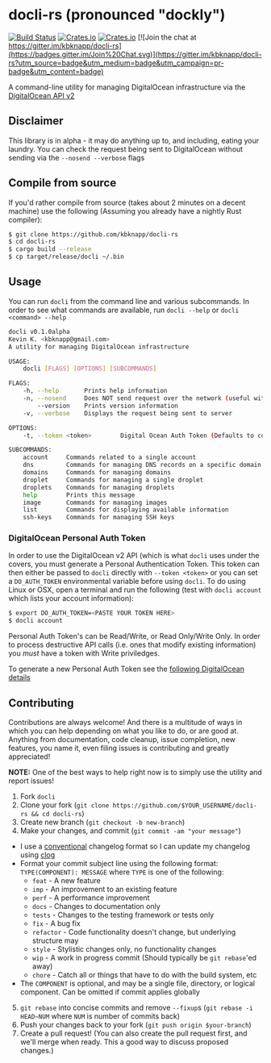 # docli-rs (pronounced "dockly")

[![Build Status](https://travis-ci.org/kbknapp/docli-rs.svg?branch=master)](https://travis-ci.org/kbknapp/docli-rs) [![Crates.io](https://img.shields.io/crates/v/docli.svg)]() [![Crates.io](https://img.shields.io/crates/l/docli.svg)]() [![Join the chat at https://gitter.im/kbknapp/docli-rs](https://badges.gitter.im/Join%20Chat.svg)](https://gitter.im/kbknapp/docli-rs?utm_source=badge&utm_medium=badge&utm_campaign=pr-badge&utm_content=badge)

A command-line utility for managing DigitalOcean infrastructure via the [DigitalOcean API v2](https://developers.digitalocean.com/documentation/) 

## Disclaimer
This library is in alpha - it may do anything up to, and including, eating your laundry. You can check the request being sent to DigitalOcean without sending via the `--nosend --verbose` flags

## Compile from source

If you'd rather compile from source (takes about 2 minutes on a decent machine) use the following (Assuming you already have a nightly Rust compiler):

```sh
$ git clone https://github.com/kbknapp/docli-rs
$ cd docli-rs
$ cargo build --release
$ cp target/release/docli ~/.bin
```

## Usage

You can run `docli` from the command line and various subcommands. In order to see what commands are available, run `docli --help` or `docli <command> --help`

```sh
docli v0.1.0alpha
Kevin K. <kbknapp@gmail.com>
A utility for managing DigitalOcean infrastructure

USAGE:
    docli [FLAGS] [OPTIONS] [SUBCOMMANDS]

FLAGS:
    -h, --help       Prints help information
    -n, --nosend     Does NOT send request over the network (useful with --verbose)
        --version    Prints version information
    -v, --verbose    Displays the request being sent to server

OPTIONS:
    -t, --token <token>        Digital Ocean Auth Token (Defaults to contents of DO_AUTH_TOKEN env var if omitted)

SUBCOMMANDS:
    account     Commands related to a single account
    dns         Commands for managing DNS records on a specific domain
    domains     Commands for managing domains
    droplet     Commands for managing a single droplet
    droplets    Commands for managing droplets
    help        Prints this message
    image       Commands for managing images
    list        Commands for displaying available information
    ssh-keys    Commands for managing SSH keys
```

### DigitalOcean Personal Auth Token

In order to use the DigitalOcean v2 API (which is what `docli` uses under the covers, you must generate a Personal Authentication Token. This token can then either be passed to `docli` directly with `--token <token>` or you can set a `DO_AUTH_TOKEN` environmental variable before using `docli`. To do using Linux or OSX, open a terminal and run the following (test with `docli account` which lists your account information):

```sh
$ export DO_AUTH_TOKEN=<PASTE YOUR TOKEN HERE>
$ docli account
```

Personal Auth Token's can be Read/Write, or Read Only/Write Only. In order to process destructive API calls (i.e. ones that modify existing information) you *must* have a token with Write priviledges.

To generate a new Personal Auth Token see the [following DigitalOcean details](https://developers.digitalocean.com/documentation/v2/#authentication)

## Contributing

Contributions are always welcome! And there is a multitude of ways in which you can help depending on what you like to do, or are good at. Anything from documentation, code cleanup, issue completion, new features, you name it, even filing issues is contributing and greatly appreciated!

**NOTE:** One of the best ways to help right now is to simply use the utility and report issues!

1. Fork `docli`
2. Clone your fork (`git clone https://github.com/$YOUR_USERNAME/docli-rs && cd docli-rs`)
3. Create new branch (`git checkout -b new-branch`)
4. Make your changes, and commit (`git commit -am "your message"`)
 * I use a [conventional](https://github.com/ajoslin/conventional-changelog/blob/master/CONVENTIONS.md) changelog format so I can update my changelog using [clog](https://github.com/thoughtram/clog)
 * Format your commit subject line using the following format: `TYPE(COMPONENT): MESSAGE` where `TYPE` is one of the following:
    - `feat` - A new feature
    - `imp` - An improvement to an existing feature
    - `perf` - A performance improvement
    - `docs` - Changes to documentation only
    - `tests` - Changes to the testing framework or tests only
    - `fix` - A bug fix
    - `refactor` - Code functionality doesn't change, but underlying structure may
    - `style` - Stylistic changes only, no functionality changes
    - `wip` - A work in progress commit (Should typically be `git rebase`'ed away)
    - `chore` - Catch all or things that have to do with the build system, etc
 * The `COMPONENT` is optional, and may be a single file, directory, or logical component. Can be omitted if commit applies globally
5. `git rebase` into concise commits and remove `--fixup`s (`git rebase -i HEAD~NUM` where `NUM` is number of commits back)
6. Push your changes back to your fork (`git push origin $your-branch`)
7. Create a pull request! (You can also create the pull request first, and we'll merge when ready. This a good way to discuss proposed changes.)
